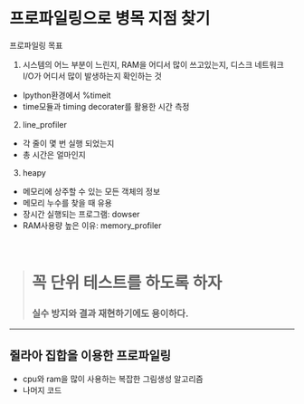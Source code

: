 # 프로파일링으로 병목 지점 찾기


프로파일링 목표
1. 시스템의 어느 부분이 느린지, RAM을 어디서 많이 쓰고있는지, 디스크 네트워크 I/O가 어디서 많이 발생하는지
확인하는 것
- Ipython환경에서 %timeit
- time모듈과 timing decorater를 활용한 시간 측정

2. line_profiler
- 각 줄이 몇 번 실행 되었는지
- 총 시간은 얼마인지

3. heapy
- 메모리에 상주할 수 있는 모든 객체의 정보
- 메모리 누수를 찾을 때 유용
- 장시간 실행되는 프로그램: dowser
- RAM사용량 높은 이유: memory_profiler

<br>

> # 꼭 단위 테스트를 하도록 하자
> ### 실수 방지와 결과 재현하기에도 용이하다.


---


## 쥘라아 집합을 이용한 프로파일링
- cpu와 ram을 많이 사용하는 복잡한 그림생성 알고리즘
- 나머지 코드